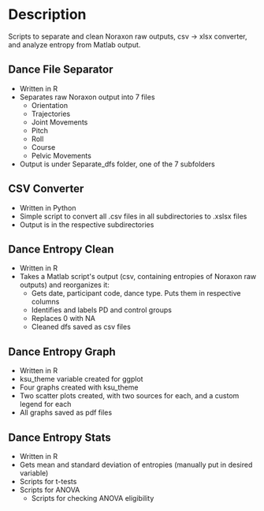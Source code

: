 # Description
Scripts to separate and clean Noraxon raw outputs, csv -> xlsx converter, and analyze entropy from Matlab output.

## Dance File Separator

* Written in R
* Separates raw Noraxon output into 7 files
    * Orientation
    * Trajectories
    * Joint Movements
    * Pitch
    * Roll
    * Course
    * Pelvic Movements
* Output is under Separate_dfs folder, one of the 7 subfolders

## CSV Converter

* Written in Python
* Simple script to convert all .csv files in all subdirectories to .xslsx files
* Output is in the respective subdirectories

## Dance Entropy Clean

* Written in R
* Takes a Matlab script's output (csv, containing entropies of Noraxon raw outputs) and reorganizes it:
    * Gets date, participant code, dance type. Puts them in respective columns
    * Identifies and labels PD and control groups
    * Replaces 0 with NA
    * Cleaned dfs saved as csv files

## Dance Entropy Graph
* Written in R
* ksu_theme variable created for ggplot
* Four graphs created with ksu_theme
* Two scatter plots created, with two sources for each, and a custom legend for each
* All graphs saved as pdf files

## Dance Entropy Stats
* Written in R
* Gets mean and standard deviation of entropies (manually put in desired variable)
* Scripts for t-tests
* Scripts for ANOVA 
   * Scripts for checking ANOVA eligibility
